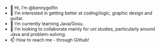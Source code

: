 - 👋 Hi, I’m @bennygolfin
- 👀 I’m interested in getting better at coding/logic, graphic design and guitar.
- 🌱 I’m currently learning Java/Gosu.
- 💞️ I’m looking to collaborate mainly for uni studies, particularly around Java and problem-solving.
- 📫 How to reach me - through Github!

<!---
bennygolfin/bennygolfin is a ✨ special ✨ repository because its `README.md` (this file) appears on your GitHub profile.
You can click the Preview link to take a look at your changes.
--->
